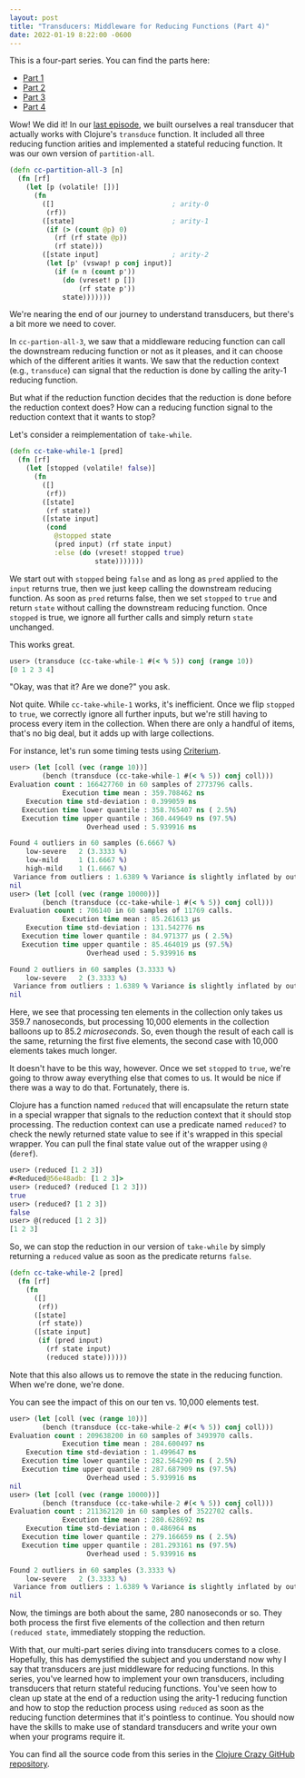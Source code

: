 ```yaml
---
layout: post
title: "Transducers: Middleware for Reducing Functions (Part 4)"
date: 2022-01-19 8:22:00 -0600
---
```

This is a four-part series. You can find the parts here:
* [Part 1](/clojurecrazy/2022/01/16/transducers-middleware-for-reducing-functions-part-1.html)
* [Part 2](/clojurecrazy/2022/01/17/transducers-middleware-for-reducing-functions-part-2.html)
* [Part 3](/clojurecrazy/2022/01/18/transducers-middleware-for-reducing-functions-part-3.html)
* [Part 4](/clojurecrazy/2022/01/19/transducers-middleware-for-reducing-functions-part-4.html)

Wow! We did it! In our [last episode](/clojurecrazy/2022/01/18/transducers-middleware-for-reducing-functions-part-3.html), we built ourselves a real
transducer that actually works with Clojure's `transduce` function. It
included all three reducing function arities and implemented a
stateful reducing function. It was our own version of `partition-all`.

```clojure
(defn cc-partition-all-3 [n]
  (fn [rf]
    (let [p (volatile! [])]
      (fn
        ([]                             ; arity-0
         (rf))
        ([state]                        ; arity-1
         (if (> (count @p) 0)
           (rf (rf state @p))
           (rf state)))
        ([state input]                  ; arity-2
         (let [p' (vswap! p conj input)]
           (if (= n (count p'))
             (do (vreset! p [])
                 (rf state p'))
             state)))))))
```

We're nearing the end of our journey to understand transducers, but
there's a bit more we need to cover.

In `cc-partion-all-3`, we saw that a middleware reducing function can
call the downstream reducing function or not as it pleases, and it can
choose which of the different arities it wants. We saw that the
reduction context (e.g., `transduce`) can signal that the reduction is
done by calling the arity-1 reducing function.

But what if the reduction function decides that the reduction is done
before the reduction context does? How can a reducing function
signal to the reduction context that it wants to stop?

Let's consider a reimplementation of `take-while`.

```clojure
(defn cc-take-while-1 [pred]
  (fn [rf]
    (let [stopped (volatile! false)]
      (fn
        ([]
         (rf))
        ([state]
         (rf state))
        ([state input]
         (cond
           @stopped state
           (pred input) (rf state input)
           :else (do (vreset! stopped true)
                     state)))))))
```

We start out with `stopped` being `false` and as long as `pred`
applied to the `input` returns true, then we just keep calling the
downstream reducing function. As soon as `pred` returns false, then we
set `stopped` to `true` and return `state` without calling the
downstream reducing function. Once `stopped` is true, we ignore all
further calls and simply return `state` unchanged.

This works great.

```clojure
user> (transduce (cc-take-while-1 #(< % 5)) conj (range 10))
[0 1 2 3 4]
```

"Okay, was that it? Are we done?" you ask.

Not quite. While `cc-take-while-1` works, it's inefficient. Once we
flip `stopped` to `true`, we correctly ignore all further inputs, but
we're still having to process every item in the collection. When there
are only a handful of items, that's no big deal, but it adds up with
large collections.

For instance, let's run some timing tests using
[Criterium](https://github.com/hugoduncan/criterium).

```clojure
user> (let [coll (vec (range 10))]
        (bench (transduce (cc-take-while-1 #(< % 5)) conj coll)))
Evaluation count : 166427760 in 60 samples of 2773796 calls.
             Execution time mean : 359.708462 ns
    Execution time std-deviation : 0.399059 ns
   Execution time lower quantile : 358.765407 ns ( 2.5%)
   Execution time upper quantile : 360.449649 ns (97.5%)
                   Overhead used : 5.939916 ns

Found 4 outliers in 60 samples (6.6667 %)
	low-severe	 2 (3.3333 %)
	low-mild	 1 (1.6667 %)
	high-mild	 1 (1.6667 %)
 Variance from outliers : 1.6389 % Variance is slightly inflated by outliers
nil
user> (let [coll (vec (range 10000))]
        (bench (transduce (cc-take-while-1 #(< % 5)) conj coll)))
Evaluation count : 706140 in 60 samples of 11769 calls.
             Execution time mean : 85.261613 µs
    Execution time std-deviation : 131.542776 ns
   Execution time lower quantile : 84.971377 µs ( 2.5%)
   Execution time upper quantile : 85.464019 µs (97.5%)
                   Overhead used : 5.939916 ns

Found 2 outliers in 60 samples (3.3333 %)
	low-severe	 2 (3.3333 %)
 Variance from outliers : 1.6389 % Variance is slightly inflated by outliers
nil
```

Here, we see that processing ten elements in the collection only takes
us 359.7 nanoseconds, but processing 10,000 elements in the
collection balloons up to 85.2 _microseconds_. So, even though the
result of each call is the same, returning the first five elements,
the second case with 10,000 elements takes much longer.

It doesn't have to be this way, however. Once we set `stopped` to
`true`, we're going to throw away everything else that comes to us. It
would be nice if there was a way to do that. Fortunately, there is.

Clojure has a function named `reduced` that will encapsulate the
return state in a special wrapper that signals to the reduction
context that it should stop processing. The reduction context can use
a predicate named `reduced?`  to check the newly returned state value
to see if it's wrapped in this special wrapper. You can pull the final
state value out of the wrapper using `@` (`deref`).

```clojure
user> (reduced [1 2 3])
#<Reduced@56e48adb: [1 2 3]>
user> (reduced? (reduced [1 2 3]))
true
user> (reduced? [1 2 3])
false
user> @(reduced [1 2 3])
[1 2 3]
```

So, we can stop the reduction in our version of `take-while` by simply
returning a `reduced` value as soon as the predicate returns `false`.

```clojure
(defn cc-take-while-2 [pred]
  (fn [rf]
    (fn
      ([]
       (rf))
      ([state]
       (rf state))
      ([state input]
       (if (pred input)
         (rf state input)
         (reduced state))))))
```

Note that this also allows us to remove the state in the reducing
function. When we're done, we're done.

You can see the impact of this on our ten vs. 10,000 elements test.

```clojure
user> (let [coll (vec (range 10))]
        (bench (transduce (cc-take-while-2 #(< % 5)) conj coll)))
Evaluation count : 209638200 in 60 samples of 3493970 calls.
             Execution time mean : 284.600497 ns
    Execution time std-deviation : 1.499647 ns
   Execution time lower quantile : 282.564290 ns ( 2.5%)
   Execution time upper quantile : 287.687909 ns (97.5%)
                   Overhead used : 5.939916 ns
nil
user> (let [coll (vec (range 10000))]
        (bench (transduce (cc-take-while-2 #(< % 5)) conj coll)))
Evaluation count : 211362120 in 60 samples of 3522702 calls.
             Execution time mean : 280.628692 ns
    Execution time std-deviation : 0.486964 ns
   Execution time lower quantile : 279.166659 ns ( 2.5%)
   Execution time upper quantile : 281.293161 ns (97.5%)
                   Overhead used : 5.939916 ns

Found 2 outliers in 60 samples (3.3333 %)
	low-severe	 2 (3.3333 %)
 Variance from outliers : 1.6389 % Variance is slightly inflated by outliers
nil
```

Now, the timings are both about the same, 280 nanoseconds or so. They
both process the first five elements of the collection and then return
`(reduced state`, immediately stopping the reduction.

With that, our multi-part series diving into transducers comes to a
close. Hopefully, this has demystified the subject and you understand
now why I say that transducers are just middleware for reducing
functions. In this series, you've learned how to implement your own
transducers, including transducers that return stateful reducing
functions. You've seen how to clean up state at the end of a reduction
using the arity-1 reducing function and how to stop the reduction
process using `reduced` as soon as the reducing function determines
that it's pointless to continue. You should now have the skills to
make use of standard transducers and write your own when your programs
require it.

You can find all the source code from this series in the
[Clojure Crazy GitHub repository](https://github.com/dgr/clojurecrazy/blob/4d8f4a1b25aac7dcfd7a90e0483fe5d405552a50/src/clojurecrazy/transducers.clj).

